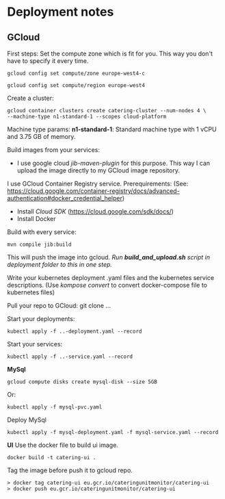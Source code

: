 # Deployment notes

## GCloud
First steps:
Set the compute zone which is fit for you. This way you don't have to specify it every time.
```
gcloud config set compute/zone europe-west4-c
```
```
gcloud config set compute/region europe-west4
```
Create a cluster:
```
gcloud container clusters create catering-cluster --num-nodes 4 \
--machine-type n1-standard-1 --scopes cloud-platform
```
Machine type params:
**n1-standard-1**: Standard machine type with 1 vCPU and 3.75 GB of memory.

Build images from your services:
- I use google cloud *jib-maven-plugin* for this purpose. This way I can
upload the image directly to my GCloud image repository.

I use GCloud Container Registry service.
Prerequirements: (See: https://cloud.google.com/container-registry/docs/advanced-authentication#docker_credential_helper)
- Install *Cloud SDK* (https://cloud.google.com/sdk/docs/)
- Install Docker

Build with every service:
```
mvn compile jib:build
```
This will push the image into gcloud.
*Run **build_and_upload.sh** script in deployment folder to this in one step.*

Write your kubernetes deployment .yaml files and the kubernetes service descriptions.
(Use *kompose convert* to convert docker-compose file to kubernetes files)

Pull your repo to GCloud: git clone ...

Start your deployments:
```
kubectl apply -f ..-deployment.yaml --record
```

Start your services:
```
kubectl apply -f ..-service.yaml --record
```

**MySql**
```
gcloud compute disks create mysql-disk --size 5GB
```
Or:
```
kubectl apply -f mysql-pvc.yaml
```
Deploy MySql
```
kubectl apply -f mysql-deployment.yaml -f mysql-service.yaml --record
```

**UI**
Use the docker file to build ui image.
```
docker build -t catering-ui .
```
Tag the image before push it to gcloud repo.
```
> docker tag catering-ui eu.gcr.io/cateringunitmonitor/catering-ui
> docker push eu.gcr.io/cateringunitmonitor/catering-ui
```
